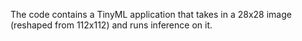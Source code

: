 The code contains a TinyML application that takes in a 28x28 image (reshaped from 112x112) and runs inference on it.
